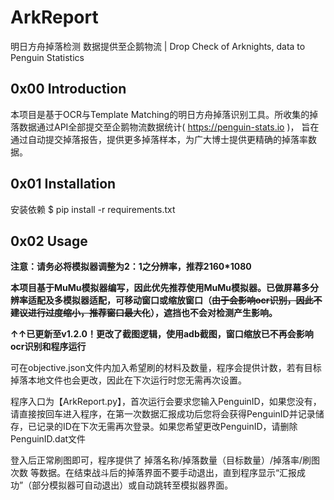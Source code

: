 # ArkReport
明日方舟掉落检测 数据提供至企鹅物流 | Drop Check of Arknights, data to Penguin Statistics
## 0x00 Introduction
本项目是基于OCR与Template Matching的明日方舟掉落识别工具。所收集的掉落数据通过API全部提交至企鹅物流数据统计( https://penguin-stats.io )， 旨在通过自动提交掉落报告，提供更多掉落样本，为广大博士提供更精确的掉落率数据。

## 0x01 Installation
安装依赖
$ pip install -r requirements.txt

## 0x02 Usage
**注意：请务必将模拟器调整为2：1之分辨率，推荐2160\*1080**

**本项目基于MuMu模拟器编写，因此优先推荐使用MuMu模拟器。已做屏幕多分辨率适配及多模拟器适配，可移动窗口或缩放窗口（~~由于会影响ocr识别，因此不建议进行过度缩小，推荐窗口最大化~~），遮挡也不会对检测产生影响。**

**↑↑已更新至v1.2.0！更改了截图逻辑，使用adb截图，窗口缩放已不再会影响ocr识别和程序运行**

可在objective.json文件内加入希望刷的材料及数量，程序会提供计数，若有目标掉落本地文件也会更改，因此在下次运行时您无需再次设置。

程序入口为【ArkReport.py】，首次运行会要求您输入PenguinID，如果您没有，请直接按回车进入程序，在第一次数据汇报成功后您将会获得PenguinID并记录储存，已记录的ID在下次无需再次登录。如果您希望更改PenguinID，请删除PenguinID.dat文件

登入后正常刷图即可，程序提供了 掉落名称/掉落数量（目标数量）/掉落率/刷图次数 等数据。在结束战斗后的掉落界面不要手动退出，直到程序显示“汇报成功”（部分模拟器可自动退出）或自动跳转至模拟器界面。
